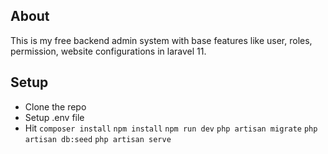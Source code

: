 

## About 
This is my free backend admin system with base features like user, roles, permission, website configurations in laravel 11.

## Setup
- Clone the repo
- Setup .env file
- Hit 
`composer install`
`npm install`
`npm run dev`
`php artisan migrate`
`php artisan db:seed`
`php artisan serve`
